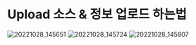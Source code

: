 # Upload 소스 & 정보 업로드 하는법

![20221028_145651](https://user-images.githubusercontent.com/110442250/198514552-ed6e1eaa-d365-460f-98c1-798ca72bafc1.png)
![20221028_145724](https://user-images.githubusercontent.com/110442250/198514554-07f97721-42f2-4147-a2d8-f29c599ae71b.png)
![20221028_145807](https://user-images.githubusercontent.com/110442250/198514556-4e3fc0d1-d731-47c9-b86d-72935828871d.png)
